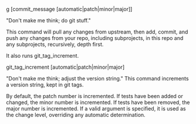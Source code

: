 g [commit_message [automatic|patch|minor|major]]
  
  "Don't make me think; do git stuff."  
  
  This command will pull any changes from upstream, then add, commit, and push
  any changes from your repo, including subprojects, in this repo and any
  subprojects, recursively, depth first.

  It also runs git_tag_increment.


git_tag_increment [automatic|patch|minor|major]

  "Don't make me think; adjust the version string."  This command increments a
  version string, kept in git tags.

  By default, the patch number is incremented.  If tests have been added or
  changed, the minor number is incremented.  If tests have been removed, the
  major number is incremented.  If a valid argument is specified, it is used
  as the change level, overriding any automatic determination.
